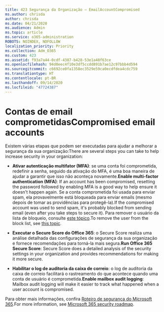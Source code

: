 ```yaml
---
title: 423 Segurança da Organização – EmailAccountCompromised
ms.author: chrisda
author: chrisda
ms.date: 04/21/2020
ms.audience: Admin
ms.topic: article
ms.service: o365-administration
ROBOTS: NOINDEX, NOFOLLOW
localization_priority: Priority
ms.collection: Adm_O365
ms.custom: 423
ms.assetid: f93a7a44-0cdf-4387-b428-53e1a48f63ce
ms.openlocfilehash: 94d8eec4f10e3df5ccdd891b7ae12c97bbb4d594
ms.sourcegitcommit: c6692ce0fa1358ec3529e59ca0ecdfdea4cdc759
ms.translationtype: HT
ms.contentlocale: pt-BR
ms.lasthandoff: 09/14/2020
ms.locfileid: "47724387"
---
```

# <a name="compromised-email-accounts"></a><span data-ttu-id="5970f-102">Contas de email comprometidas</span><span class="sxs-lookup"><span data-stu-id="5970f-102">Compromised email accounts</span></span>

<span data-ttu-id="5970f-103">Existem várias etapas que podem ser executadas para ajudar a melhorar a segurança da sua organização:</span><span class="sxs-lookup"><span data-stu-id="5970f-103">There are several steps you can take to help increase security in your organization:</span></span>

- <span data-ttu-id="5970f-104">**Ativar autenticação multifator (MFA)**: se uma conta foi comprometida, redefinir a senha, seguido da ativação do MFA, é uma boa maneira de ajudar a garantir que isso não aconteça novamente.</span><span class="sxs-lookup"><span data-stu-id="5970f-104">**Enable multi-factor authentication (MFA)**: If an account has been compromised, resetting the password followed by enabling MFA is a good way to help ensure it doesn't happen again.</span></span> <span data-ttu-id="5970f-105">Se a conta comprometida foi usada para enviar spam, ela provavelmente está bloqueada para enviar emails (mesmo depois de tomar as providências para protegê-la).</span><span class="sxs-lookup"><span data-stu-id="5970f-105">If the compromised account was used to send spam, it's probably blocked from sending email (even after you take steps to secure it).</span></span> <span data-ttu-id="5970f-106">Para remover o usuário da lista de bloqueio, consulte [este tópico](https://technet.microsoft.com/library/ms.exch.eac.actioncenter.aspx).</span><span class="sxs-lookup"><span data-stu-id="5970f-106">To remove the user from the block list, see [this topic](https://technet.microsoft.com/library/ms.exch.eac.actioncenter.aspx).</span></span>

- <span data-ttu-id="5970f-107">**Executar o Secure Score do Office 365**: o Secure Score realiza uma análise detalhada das configurações de segurança da sua organização e fornece recomendações para torná-la mais segura.</span><span class="sxs-lookup"><span data-stu-id="5970f-107">**Run Office 365 Secure Score**: Secure Score does a detailed analysis of the security settings in your organization and provides recommendations for making it more secure.</span></span>

- <span data-ttu-id="5970f-108">**Habilitar o log de auditoria da caixa de correio**: o log de auditoria da caixa de correio facilitará o rastreamento do que acontece quando uma conta de usuário é comprometida.</span><span class="sxs-lookup"><span data-stu-id="5970f-108">**Enable mailbox audit logging**: Mailbox audit logging will make it easier to track what happened when a user account is compromised.</span></span>

<span data-ttu-id="5970f-109">Para obter mais informações, confira [Roteiro de segurança do Microsoft 365](https://docs.microsoft.com/microsoft-365/security/office-365-security/security-roadmap).</span><span class="sxs-lookup"><span data-stu-id="5970f-109">For more information, see [Microsoft 365 security roadmap](https://docs.microsoft.com/microsoft-365/security/office-365-security/security-roadmap).</span></span>
